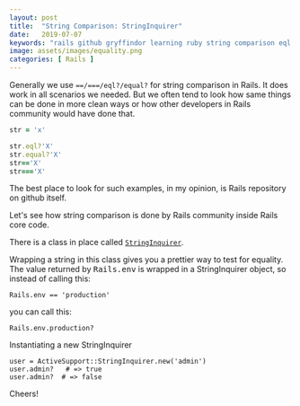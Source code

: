 ```yaml
---
layout: post
title:  "String Comparison: StringInquirer"
date:   2019-07-07
keywords: "rails github gryffindor learning ruby string comparison eql equal StringInquirer"
image: assets/images/equality.png
categories: [ Rails ]
---
```


Generally we use `==/===/eql?/equal?` for string comparison in Rails.
It does work in all scenarios we needed. But we often tend to look how same things can be done in more clean ways or how other developers in Rails
community would have done that.


``` ruby
str = 'x'

str.eql?'X'
str.equal?'X'
str=='X'
str==='X'
```

The best place to look for such examples, in my opinion, is Rails repository on github itself. 

Let's see how string comparison is done by Rails community inside Rails core code.

There is a class in place called <a href="https://github.com/rails/rails/blob/master/activesupport/lib/active_support/string_inquirer.rb" target="_blank">`StringInquirer`</a>.

Wrapping a string in this class gives you a prettier way to test for equality. The value returned by <tt>Rails.env</tt> is wrapped in a 
StringInquirer object, so instead of calling this:

    Rails.env == 'production'
  
  you can call this:
 
    Rails.env.production?
 
  Instantiating a new StringInquirer
 
    user = ActiveSupport::StringInquirer.new('admin')
    user.admin?   # => true
    user.admin?  # => false
    
Cheers!